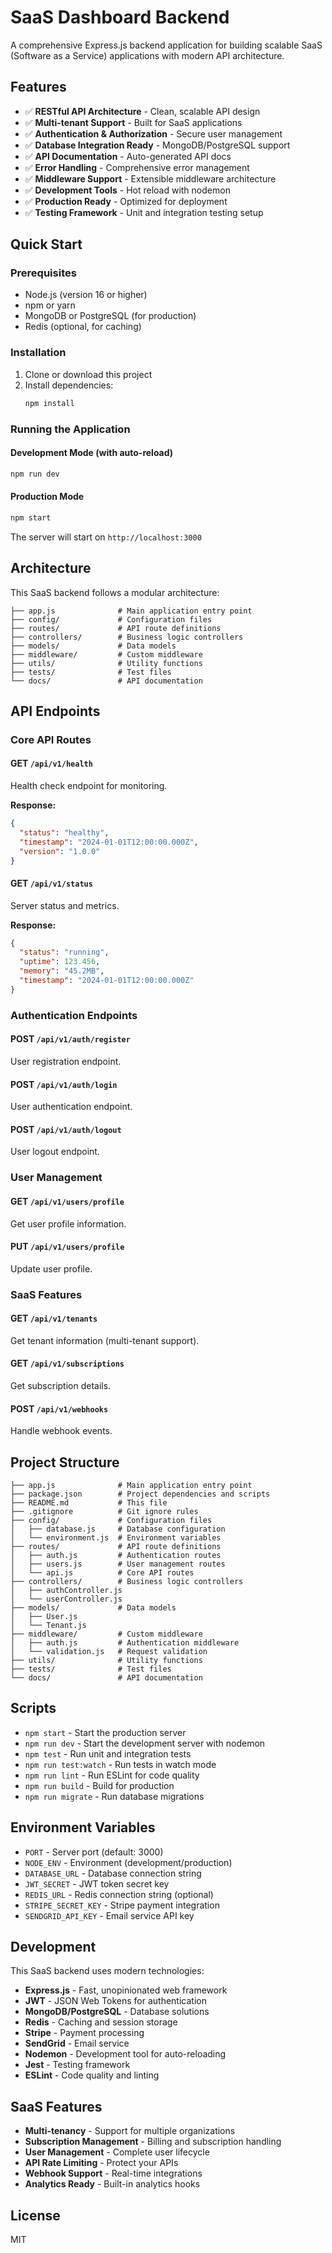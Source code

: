 # SaaS Dashboard Backend

A comprehensive Express.js backend application for building scalable SaaS (Software as a Service) applications with modern API architecture.

## Features

- ✅ **RESTful API Architecture** - Clean, scalable API design
- ✅ **Multi-tenant Support** - Built for SaaS applications
- ✅ **Authentication & Authorization** - Secure user management
- ✅ **Database Integration Ready** - MongoDB/PostgreSQL support
- ✅ **API Documentation** - Auto-generated API docs
- ✅ **Error Handling** - Comprehensive error management
- ✅ **Middleware Support** - Extensible middleware architecture
- ✅ **Development Tools** - Hot reload with nodemon
- ✅ **Production Ready** - Optimized for deployment
- ✅ **Testing Framework** - Unit and integration testing setup

## Quick Start

### Prerequisites

- Node.js (version 16 or higher)
- npm or yarn
- MongoDB or PostgreSQL (for production)
- Redis (optional, for caching)

### Installation

1. Clone or download this project
2. Install dependencies:
   ```bash
   npm install
   ```

### Running the Application

#### Development Mode (with auto-reload)
```bash
npm run dev
```

#### Production Mode
```bash
npm start
```

The server will start on `http://localhost:3000`

## Architecture

This SaaS backend follows a modular architecture:

```
├── app.js              # Main application entry point
├── config/             # Configuration files
├── routes/             # API route definitions
├── controllers/        # Business logic controllers
├── models/             # Data models
├── middleware/         # Custom middleware
├── utils/              # Utility functions
├── tests/              # Test files
└── docs/               # API documentation
```

## API Endpoints

### Core API Routes

#### GET `/api/v1/health`
Health check endpoint for monitoring.

**Response:**
```json
{
  "status": "healthy",
  "timestamp": "2024-01-01T12:00:00.000Z",
  "version": "1.0.0"
}
```

#### GET `/api/v1/status`
Server status and metrics.

**Response:**
```json
{
  "status": "running",
  "uptime": 123.456,
  "memory": "45.2MB",
  "timestamp": "2024-01-01T12:00:00.000Z"
}
```

### Authentication Endpoints

#### POST `/api/v1/auth/register`
User registration endpoint.

#### POST `/api/v1/auth/login`
User authentication endpoint.

#### POST `/api/v1/auth/logout`
User logout endpoint.

### User Management

#### GET `/api/v1/users/profile`
Get user profile information.

#### PUT `/api/v1/users/profile`
Update user profile.

### SaaS Features

#### GET `/api/v1/tenants`
Get tenant information (multi-tenant support).

#### GET `/api/v1/subscriptions`
Get subscription details.

#### POST `/api/v1/webhooks`
Handle webhook events.

## Project Structure

```
├── app.js              # Main application entry point
├── package.json        # Project dependencies and scripts
├── README.md           # This file
├── .gitignore          # Git ignore rules
├── config/             # Configuration files
│   ├── database.js     # Database configuration
│   └── environment.js  # Environment variables
├── routes/             # API route definitions
│   ├── auth.js         # Authentication routes
│   ├── users.js        # User management routes
│   └── api.js          # Core API routes
├── controllers/        # Business logic controllers
│   ├── authController.js
│   └── userController.js
├── models/             # Data models
│   ├── User.js
│   └── Tenant.js
├── middleware/         # Custom middleware
│   ├── auth.js         # Authentication middleware
│   └── validation.js   # Request validation
├── utils/              # Utility functions
├── tests/              # Test files
└── docs/               # API documentation
```

## Scripts

- `npm start` - Start the production server
- `npm run dev` - Start the development server with nodemon
- `npm test` - Run unit and integration tests
- `npm run test:watch` - Run tests in watch mode
- `npm run lint` - Run ESLint for code quality
- `npm run build` - Build for production
- `npm run migrate` - Run database migrations

## Environment Variables

- `PORT` - Server port (default: 3000)
- `NODE_ENV` - Environment (development/production)
- `DATABASE_URL` - Database connection string
- `JWT_SECRET` - JWT token secret key
- `REDIS_URL` - Redis connection string (optional)
- `STRIPE_SECRET_KEY` - Stripe payment integration
- `SENDGRID_API_KEY` - Email service API key

## Development

This SaaS backend uses modern technologies:

- **Express.js** - Fast, unopinionated web framework
- **JWT** - JSON Web Tokens for authentication
- **MongoDB/PostgreSQL** - Database solutions
- **Redis** - Caching and session storage
- **Stripe** - Payment processing
- **SendGrid** - Email service
- **Nodemon** - Development tool for auto-reloading
- **Jest** - Testing framework
- **ESLint** - Code quality and linting

## SaaS Features

- **Multi-tenancy** - Support for multiple organizations
- **Subscription Management** - Billing and subscription handling
- **User Management** - Complete user lifecycle
- **API Rate Limiting** - Protect your APIs
- **Webhook Support** - Real-time integrations
- **Analytics Ready** - Built-in analytics hooks

## License

MIT 